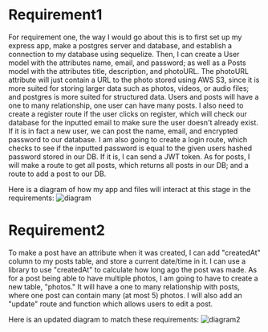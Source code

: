 # Requirement1
For requirement one, the way I would go about this is to first set up my express app, make a postgres server and database, and establish a connection to my database using sequelize. Then, I can create a User model with the attributes name, email, and password; as well as a Posts model with the attributes title, description, and photoURL. The photoURL attribute will just contain a URL to the photo stored using AWS S3, since it is more suited for storing larger data such as photos, videos, or audio files; and postgres is more suited for structured data. Users and posts will have a one to many relationship, one user can have many posts. I also need to create a register route if the user clicks on register, which will check our database for the inputted email to make sure the user doesn't already exist. If it is in fact a new user, we can post the name, email, and encrypted password to our database. I am also going to create a login route, which checks to see if the inputted password is equal to the given users hashed password stored in our DB. If it is, I can send a JWT token. As for posts, I will make a route to get all posts, which returns all posts in our DB; and a route to add a post to our DB.

Here is a diagram of how my app and files will interact at this stage in the requirements:
![diagram](https://user-images.githubusercontent.com/103616900/225867982-dfd78105-05de-48fa-aabd-571c184d99fc.jpg)

# Requirement2
To make a post have an attribute when it was created, I can add "createdAt" column to my posts table, and store a current date/time in it. I can use a library to use "createdAt" to calculate how long ago the post was made. As for a post being able to have multiple photos, I am going to have to create a new table, "photos." It will have a one to many relationship with posts, where one post can contain many (at most 5) photos. I will also add an "update" route and function which allows users to edit a post.

Here is an updated diagram to match these requirements:
![diagram2](https://user-images.githubusercontent.com/103616900/226065389-4efd426e-aac7-40e9-89d1-d2b9549c29c0.jpg)



